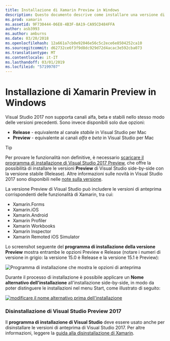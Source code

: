 ```yaml
---
title: Installazione di Xamarin Preview in Windows
description: Questo documento descrive come installare una versione di anteprima di Xamarin in Visual Studio 2017 usando il canale della versione di anteprima.
ms.prod: xamarin
ms.assetid: 9F730444-06E8-4B3F-8A19-CA95CD484FFA
author: asb3993
ms.author: amburns
ms.date: 03/20/2018
ms.openlocfilehash: 12a661a7cb0e92046e56c5c2ece6e8504252ca10
ms.sourcegitcommit: d62732ce6f3f9d8dc929d72d4acac3e592cba073
ms.translationtype: MT
ms.contentlocale: it-IT
ms.lasthandoff: 03/01/2019
ms.locfileid: "57199707"
---
```

# <a name="installing-xamarin-preview-on-windows"></a>Installazione di Xamarin Preview in Windows

Visual Studio 2017 non supporta canali alfa, beta e stabili nello stesso modo delle versioni precedenti. Sono invece disponibili solo due opzioni:

- **Release** - equivalente al canale _stabile_ in Visual Studio per Mac
- **Preview** - equivalente ai canali _alfa_ e _beta_ in Visual Studio per Mac

> [!TIP] 
> Per provare le funzionalità non definitive, è necessario [scaricare il programma di installazione di Visual Studio 2017 Preview](https://visualstudio.microsoft.com/vs/preview/), che offre la possibilità di installare le versioni **Preview** di Visual Studio side-by-side con la versione stabile (Release). Altre informazioni sulle novità in Visual Studio 2017 sono disponibili nelle [note sulla versione](/visualstudio/releasenotes/vs2017-preview-relnotes).

La versione Preview di Visual Studio può includere le versioni di anteprima corrispondenti delle funzionalità di Xamarin, tra cui:

- Xamarin.Forms
- Xamarin.iOS
- Xamarin.Android
- Xamarin Profiler
- Xamarin Workbooks
- Xamarin Inspector
- Xamarin Remoted iOS Simulator

Lo screenshot seguente del **programma di installazione della versione Preview** mostra entrambe le opzioni Preview e Release (notare i numeri di versione in grigio: la versione 15.0 è Release e la versione 15.1 è Preview):

![Programma di installazione che mostra le opzioni di anteprima](windows-images/vs2017-installer.jpg)

Durante il processo di installazione è possibile applicare un **Nome alternativo dell'installazione** all'installazione side-by-side, in modo da poter distinguere le installazioni nel menu Start, come illustrato di seguito:

[![modificare il nome alternativo prima dell'installazione](windows-images/vs2017-nickname-sml.png "modificare il nome alternativo prima dell'installazione")](windows-images/vs2017-nickname.png#lightbox)

### <a name="uninstalling-visual-studio-2017-preview"></a>Disinstallazione di Visual Studio Preview 2017

Il **programma di installazione di Visual Studio** deve essere usato anche per disinstallare le versioni di anteprima di Visual Studio 2017. Per altre informazioni, leggere la [guida alla disinstallazione di Xamarin](uninstalling-xamarin.md#uninstallvs2017).
